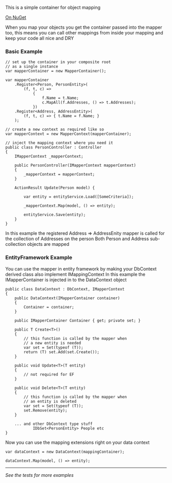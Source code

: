 This is a simple container for object mapping

[On NuGet](https://nuget.org/packages/antix-mapping)

When you map your objects you get the container passed into the mapper too, this means you can call other mappings from inside your mapping and keep your code all nice and DRY

### Basic Example

    // set up the container in your composite root 
	// as a single instance
    var mapperContainer = new MapperContainer();

    var mapperContainer
        .Register<Person, PersonEntity>(
            (f, t, c) =>
                {
                    f.Name = t.Name;
                    c.MapAll(f.Addresses, () => t.Addresses);
                })
        .Register<Address, AddressEntity>(
            (f, t, c) => { t.Name = f.Name; }
        );

	// create a new context as required like so
	var mapperContext = new MapperContext(mapperContainer);

	// inject the mapping context where you need it
	public class PersonController : Controller 
	{
		IMapperContext _mapperContext;

		public PersonController(IMapperContext mapperContext)
		{
			_mapperContext = mapperContext;
		}

		ActionResult Update(Person model) {

			var entity = entityService.Load([SomeCriteria]);

			_mapperContext.Map(model, () => entity);

			entityService.Save(entity);
		}
	}

In this example the registered Address => AddressEnity mapper is called for the collection of Addresses on the person
Both Person and Address sub-collection objects are mapped

### EntityFramework Example

You can use the mapper in entity framework by making your DbContext derived class also implement IMappingContext
In this example the IMapperContainer is injected in to the DataContext object

    public class DataContext : DbContext, IMapperContext
    {
        public DataContext(IMapperContainer container)
        {
            Container = container;
        }

        public IMapperContainer Container { get; private set; }

        public T Create<T>()
        {
			// this function is called by the mapper when 
			// a new entity is needed
            var set = Set(typeof (T));
            return (T) set.Add(set.Create());
        }

        public void Update<T>(T entity)
        {
            // not required for EF
        }

        public void Delete<T>(T entity)
        {
			// this function is called by the mapper when 
			// an entity is deleted
            var set = Set(typeof (T));
            set.Remove(entity);
        }

		... and other DbContext type stuff 
				IDbSet<PersonEntity> People etc
    }

Now you can use the mapping extensions right on your data context

	var dataContext = new DataContext(mappingContainer);

	dataContext.Map(model, () => entity);


---------------------------------------

*See the tests for more examples*